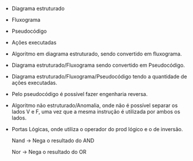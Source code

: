- Diagrama estruturado

- Fluxograma 

- Pseudocódigo

- Ações executadas

- Algoritmo em diagrama estruturado, sendo convertido em fluxograma.

- Diagrama estruturado/Fluxograma sendo convertido em Pseudocódigo.

- Diagrama estruturado/Fluxograma/Pseudocódigo tendo a quantidade de ações executadas.

- Pelo pseudocódigo é possível fazer engenharia reversa.


- Algoritmo não estruturado/Anomalia, onde não é possível separar os lados V e F, uma vez que a mesma instrução é utilizada por ambos os lados.

- Portas Lógicas, onde utiliza o operador do prod lógico e o de inversão.

	Nand -> Nega o resultado do AND

	Nor -> Nega o resultado do OR
